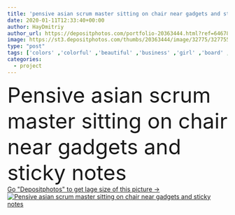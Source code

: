 ```yaml
---
title: 'pensive asian scrum master sitting on chair near gadgets and sticky notes '
date: 2020-01-11T12:33:40+00:00
author: HayDmitriy
author_url: https://depositphotos.com/portfolio-20363444.html?ref=64678756
image: https://st3.depositphotos.com/thumbs/20363444/image/32775/327755066/api_thumb_450.jpg?forcejpeg=true
type: "post"
tags: ['colors' ,'colorful' ,'beautiful' ,'business' ,'girl' ,'board' ,'chair' ,'connection' ,'technology' ,'drink' ,'sit' ,'modern' ,'office' ,'interior' ,'beverage' ,'woman' ,'communication' ,'wireless' ,'planning' ,'indoors' ,'pensive' ,'project' ,'asian' ,'profession' ,'attractive' ,'letters' ,'thoughtful' ,'symbols' ,'signs' ,'businesswoman' ,'papers' ,'flipchart' ,'gadgets' ,'lettering' ,'scrum' ,'professional occupation' ,'one person' ,'young adult' ,'Sticky Notes' ,'Casual Business' ,'paper cup' ,'Disposable Cup' ,'coffee to go' ,'marker pens' ,'digital devices' ,'Digital Tablets' ,'Scrum master' ]
categories: 
  - project
---
```

<div aling="center">
            <font size="60"> Pensive asian scrum master sitting on chair near gadgets and sticky notes</font>   
</div>
<div>
    <a href='https://st3.depositphotos.com/thumbs/20363444/image/32775/327755066/api_thumb_450.jpg?forcejpeg=true?ref=64678756' target=_blank > Go "Depositphotos" to get lage size of this picture ->
        <img href='https://st3.depositphotos.com/thumbs/20363444/image/32775/327755066/api_thumb_450.jpg?forcejpeg=true?ref=64678756' src='https://st3.depositphotos.com/20363444/32775/i/950/depositphotos_327755066-stock-photo-pensive-asian-scrum-master-sitting.jpg?forcejpeg=true' alt='Pensive asian scrum master sitting on chair near gadgets and sticky notes' >
    </a>
</div>
